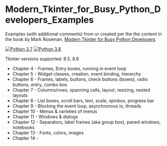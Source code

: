 # Modern_Tkinter_for_Busy_Python_Developers_Examples
Examples (with additional comments) from or created per the the content in the book by Mark Roseman, [Modern Tkinter for Busy Python Developers](https://www.amazon.com/Modern-Tkinter-Busy-Python-Developers-ebook/dp/B0071QDNLO)

[![Python 3.7](https://img.shields.io/badge/python-3.7-&?labelColor=3E434A&colorB=006281&logo=python)](https://www.python.org/downloads/release/python-370/)
[![Python 3.8](https://img.shields.io/badge/python-3.8-&?labelColor=3E434A&colorB=006281&logo=python)](https://www.python.org/downloads/release/python-380/)

Tkinter versions supported: 8.5, 8.6
* Chapter 4 - Frames, Entry boxes, running in event loop
* Chapter 5 - Widget classes, creation, event binding, hierarchy
* Chapter 6 - Frames, labels, buttons, check buttons (boxes), radio buttons, entry, combo box
* Chapter 7 - Columns/rows, spanning cells, layout, resizing, nested layouts
* Chapter 8 - List boxes, scroll bars, text, scale, spinbox, progress bar
* Chapter 9 - Blocking the event loop, asynchronous io, threads
* Chapter 10 - Menus & varieties of menus
* Chapter 11 - Windows & dialogs
* Chapter 12 - Separators, label frames (aka group box), paned windows, notebooks
* Chapter 13 - Fonts, colors, images
* Chapter 14 - 

